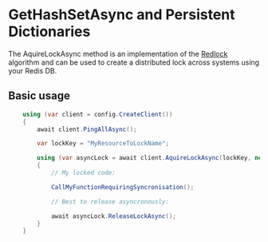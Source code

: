 # GetHashSetAsync and Persistent Dictionaries

The AquireLockAsync method is an implementation of the [Redlock](https://redis.io/topics/distlock) algorithm
and can be used to create a distributed lock across systems using your Redis DB.

## Basic usage

```cs
	using (var client = config.CreateClient())
    {
        await client.PingAllAsync();

        var lockKey = "MyResourceToLockName";

        using (var asyncLock = await client.AquireLockAsync(lockKey, new LockOptions(TimeSpan.FromSeconds(5), true)))
        {
            // My locked code:

			CallMyFunctionRequiringSyncronisation();

			// Best to release asyncronously:

            await asyncLock.ReleaseLockAsync(); 
        }
    }

```